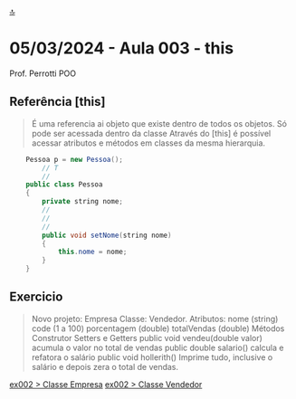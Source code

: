 [🔝](../README.md)

# 05/03/2024 - Aula 003 - this

Prof. Perrotti
POO

## Referência [this]

> É uma referencia ai objeto que existe dentro de todos os objetos. Só pode ser acessada dentro da classe Através do [this] é possível acessar atributos e métodos em classes da mesma hierarquia.

```java
    Pessoa p = new Pessoa();
        // T
        //
    public class Pessoa
    {
        private string nome;
        //
        //
        //
        public void setNome(string nome)
        {
            this.nome = nome;
        }
    }
```

## Exercicio

> Novo projeto: Empresa
> Classe: Vendedor.
> Atributos:
>   nome (string)
>   code (1 a 100)
>   porcentagem (double)
>   totalVendas (double)
> Métodos
> Construtor
> Setters e Getters
> public void vendeu(double valor)
>   acumula o valor no total de vendas
> public double salario()
>   calcula e refatora o salário
> public void hollerith()
>   Imprime tudo, inclusive o salário e depois zera o total de vendas.

[ex002 > Classe Empresa](Empresa/src/empresa/Empresa.java)
[ex002 > Classe Vendedor](Empresa/src/empresa/Vendedor.java)
